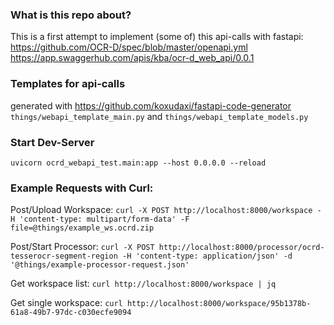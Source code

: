 ### What is this repo about?
This is a first attempt to implement (some of) this api-calls with fastapi:
<https://github.com/OCR-D/spec/blob/master/openapi.yml>
<https://app.swaggerhub.com/apis/kba/ocr-d_web_api/0.0.1>

### Templates for api-calls
generated with <https://github.com/koxudaxi/fastapi-code-generator>
`things/webapi_template_main.py` and `things/webapi_template_models.py`


### Start Dev-Server
`uvicorn ocrd_webapi_test.main:app --host 0.0.0.0 --reload`

### Example Requests with Curl:
Post/Upload Workspace:
`curl -X POST http://localhost:8000/workspace -H 'content-type: multipart/form-data' -F
 file=@things/example_ws.ocrd.zip`

Post/Start Processor:
`curl -X POST http://localhost:8000/processor/ocrd-tesserocr-segment-region -H 'content-type: application/json' -d '@things/example-processor-request.json'`

Get workspace list:
`curl http://localhost:8000/workspace | jq`

Get single workspace:
`curl http://localhost:8000/workspace/95b1378b-61a8-49b7-97dc-c030ecfe9094`
